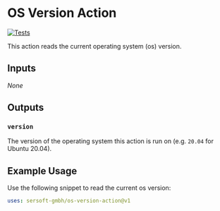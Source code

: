 # OS Version Action

[![Tests](https://github.com/sersoft-gmbh/os-version-action/actions/workflows/tests.yml/badge.svg)](https://github.com/sersoft-gmbh/os-version-action/actions/workflows/tests.yml)

This action reads the current operating system (os) version.

## Inputs

_None_

## Outputs

### `version`

The version of the operating system this action is run on (e.g. `20.04` for Ubuntu 20.04).

## Example Usage

Use the following snippet to read the current os version:
```yaml
uses: sersoft-gmbh/os-version-action@v1
```
